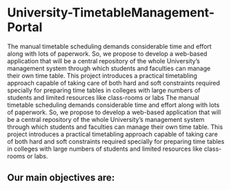 # University-TimetableManagement-Portal
The manual timetable scheduling demands considerable time and effort along with lots of paperwork. So, we propose to develop a web-based application that will be a central repository of the whole University’s management system through which students and faculties can manage their own time table. This project introduces a practical timetabling approach capable of taking care of both hard and soft constraints required specially for preparing time tables in colleges with large numbers of students and limited resources like class-rooms or labs 
The manual timetable scheduling demands considerable time and effort along with lots of paperwork. So, we propose to develop a web-based application that will be a central repository of the whole University’s management system through which students and faculties can manage their own time table. This project introduces a practical timetabling approach capable of taking care of both hard and soft constraints required specially for preparing time tables in colleges with large numbers of students and limited resources like class-rooms or labs. 

## Our main objectives are:
